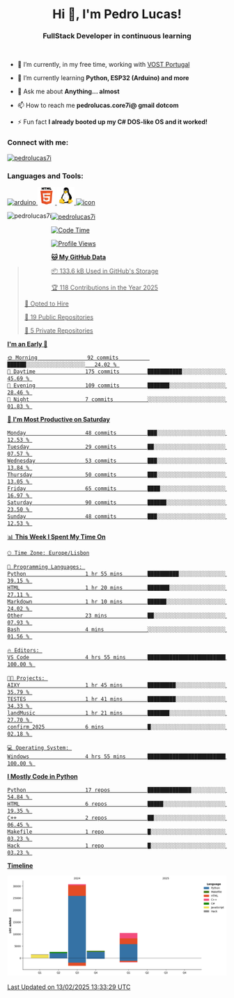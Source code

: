 <h1 align="center">Hi 👋, I'm Pedro Lucas!</h1>
<h3 align="center">FullStack Developer in continuous learning</h3>
<br>

- 🔭 I’m currently, in my free time, working with [VOST Portugal](https://github.com/vostpt) 

- 🌱 I’m currently learning **Python, ESP32 (Arduino) and more**

- 💬 Ask me about **Anything... almost**

- 📫 How to reach me **pedrolucas.core7i@ gmail dotcom**

- ⚡ Fun fact **I already booted up my C# DOS-like OS and it worked!**

<h3 align="left">Connect with me:</h3>
<p align="left">
    <div display="flex">
        <p align="left"> <a href="https://twitter.com/pedrolucas7i" target="blank"><img src="https://img.shields.io/twitter/follow/pedrolucas7i?logo=twitter&style=for-the-badge" alt="pedrolucas7i" /></a> </p>
    </div>
</p>
<h3 align="left">Languages and Tools:</h3>
<p align="left"> <a href="https://www.arduino.cc/" target="_blank" rel="noreferrer"> <img src="https://cdn.worldvectorlogo.com/logos/arduino-1.svg" alt="arduino" width="40" height="40"/> </a> <a href="https://www.w3.org/html/" target="_blank" rel="noreferrer"> <img src="https://raw.githubusercontent.com/devicons/devicon/master/icons/html5/html5-original-wordmark.svg" alt="html5" width="40" height="40"/> </a> <a href="https://www.linux.org/" target="_blank" rel="noreferrer"> <img src="https://raw.githubusercontent.com/devicons/devicon/master/icons/linux/linux-original.svg" alt="linux" width="40" height="40"/> </a> <a href="https://www.python.org" target="_blank" rel="noreferrer"> <img src="https://techstack-generator.vercel.app/python-icon.svg" alt="icon" width="40" height="40" />

<p><img align="left" height="194px" src="https://github-readme-stats.vercel.app/api/top-langs?username=pedrolucas7i&show_icons=true&theme=tokyonight&locale=en&layout=compact" alt="pedrolucas7i" /></p><img height="194px" align="center" src="https://github-readme-stats.vercel.app/api?username=pedrolucas7i&show_icons=true&theme=tokyonight&locale=en" alt="pedrolucas7i" />

<!--START_SECTION:waka-->
![Code Time](http://img.shields.io/badge/Code%20Time-45%20hrs%2043%20mins-blue)

![Profile Views](http://img.shields.io/badge/Profile%20Views-28-blue)

**🐱 My GitHub Data** 

> 📦 133.6 kB Used in GitHub's Storage 
 > 
> 🏆 118 Contributions in the Year 2025
 > 
> 💼 Opted to Hire
 > 
> 📜 19 Public Repositories 
 > 
> 🔑 5 Private Repositories 
 > 
**I'm an Early 🐤** 

```text
🌞 Morning                92 commits          ██████░░░░░░░░░░░░░░░░░░░   24.02 % 
🌆 Daytime                175 commits         ███████████░░░░░░░░░░░░░░   45.69 % 
🌃 Evening                109 commits         ███████░░░░░░░░░░░░░░░░░░   28.46 % 
🌙 Night                  7 commits           ░░░░░░░░░░░░░░░░░░░░░░░░░   01.83 % 
```
📅 **I'm Most Productive on Saturday** 

```text
Monday                   48 commits          ███░░░░░░░░░░░░░░░░░░░░░░   12.53 % 
Tuesday                  29 commits          ██░░░░░░░░░░░░░░░░░░░░░░░   07.57 % 
Wednesday                53 commits          ███░░░░░░░░░░░░░░░░░░░░░░   13.84 % 
Thursday                 50 commits          ███░░░░░░░░░░░░░░░░░░░░░░   13.05 % 
Friday                   65 commits          ████░░░░░░░░░░░░░░░░░░░░░   16.97 % 
Saturday                 90 commits          ██████░░░░░░░░░░░░░░░░░░░   23.50 % 
Sunday                   48 commits          ███░░░░░░░░░░░░░░░░░░░░░░   12.53 % 
```


📊 **This Week I Spent My Time On** 

```text
🕑︎ Time Zone: Europe/Lisbon

💬 Programming Languages: 
Python                   1 hr 55 mins        ██████████░░░░░░░░░░░░░░░   39.15 % 
HTML                     1 hr 20 mins        ███████░░░░░░░░░░░░░░░░░░   27.11 % 
Markdown                 1 hr 10 mins        ██████░░░░░░░░░░░░░░░░░░░   24.02 % 
Other                    23 mins             ██░░░░░░░░░░░░░░░░░░░░░░░   07.93 % 
Bash                     4 mins              ░░░░░░░░░░░░░░░░░░░░░░░░░   01.56 % 

🔥 Editors: 
VS Code                  4 hrs 55 mins       █████████████████████████   100.00 % 

🐱‍💻 Projects: 
AIXY                     1 hr 45 mins        █████████░░░░░░░░░░░░░░░░   35.79 % 
TESTES                   1 hr 41 mins        █████████░░░░░░░░░░░░░░░░   34.33 % 
landMusic                1 hr 21 mins        ███████░░░░░░░░░░░░░░░░░░   27.70 % 
confirm_2025             6 mins              █░░░░░░░░░░░░░░░░░░░░░░░░   02.18 % 

💻 Operating System: 
Windows                  4 hrs 55 mins       █████████████████████████   100.00 % 
```

**I Mostly Code in Python** 

```text
Python                   17 repos            ██████████████░░░░░░░░░░░   54.84 % 
HTML                     6 repos             █████░░░░░░░░░░░░░░░░░░░░   19.35 % 
C++                      2 repos             ██░░░░░░░░░░░░░░░░░░░░░░░   06.45 % 
Makefile                 1 repo              █░░░░░░░░░░░░░░░░░░░░░░░░   03.23 % 
Hack                     1 repo              █░░░░░░░░░░░░░░░░░░░░░░░░   03.23 % 
```



**Timeline**

![Lines of Code chart](https://raw.githubusercontent.com/pedrolucas7i/pedrolucas7i/main/assets/bar_graph.png)


 Last Updated on 13/02/2025 13:33:29 UTC
<!--END_SECTION:waka-->